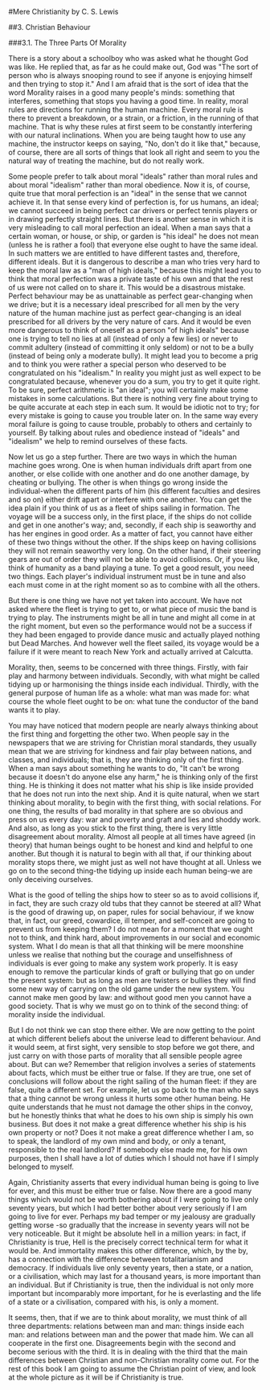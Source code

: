 #Mere Christianity 
by C. S. Lewis

##3. Christian Behaviour

###3.1. The Three Parts Of Morality

There is a story about a schoolboy who was asked what he thought God was like. He replied that, as far as he could make out, God was "The sort of person who is always snooping round to see if anyone is enjoying himself and then trying to stop it." And I am afraid that is the sort of idea that the word Morality raises in a good many people's minds: something that interferes, something that stops you having a good time. In reality, moral rules are directions for running the human machine. Every moral rule is there to prevent a breakdown, or a strain, or a friction, in the running of that machine. That is why these rules at first seem to be constantly interfering with our natural inclinations. When you are being taught how to use any machine, the instructor keeps on saying, "No, don't do it like that," because, of course, there are all sorts of things that look all right and seem to you the natural way of treating the machine, but do not really work.

Some people prefer to talk about moral "ideals" rather than moral rules and about moral "idealism" rather than moral obedience. Now it is, of course, quite true that moral perfection is an "ideal" in the sense that we cannot achieve it. In that sense every kind of perfection is, for us humans, an ideal; we cannot succeed in being perfect car drivers or perfect tennis players or in drawing perfectly straight lines. But there is another sense in which it is very misleading to call moral perfection an ideal. When a man says that a certain woman, or house, or ship, or garden is "his ideal" he does not mean (unless he is rather a fool) that everyone else ought to have the same ideal. In such matters we are entitled to have different tastes and, therefore, different ideals. But it is dangerous to describe a man who tries very hard to keep the moral law as a "man of high ideals," because this might lead you to think that moral perfection was a private taste of his own and that the rest of us were not called on to share it. This would be a disastrous mistake. Perfect behaviour may be as unattainable as perfect gear-changing when we drive; but it is a necessary ideal prescribed for all men by the very nature of the human machine just as perfect gear-changing is an ideal prescribed for all drivers by the very nature of cars. And it would be even more dangerous to think of oneself as a person "of high ideals" because one is trying to tell no lies at all (instead of only a few lies) or never to commit adultery (instead of committing it only seldom) or not to be a bully (instead of being only a moderate bully). It might lead you to become a prig and to think you were rather a special person who deserved to be congratulated on his "idealism." In reality you might just as well expect to be congratulated because, whenever you do a sum, you try to get it quite right. To be sure, perfect arithmetic is "an ideal"; you will certainly make some mistakes in some calculations. But there is nothing very fine about trying to be quite accurate at each step in each sum. It would be idiotic not to try; for every mistake is going to cause you trouble later on. In the same way every moral failure is going to cause trouble, probably to others and certainly to yourself. By talking about rules and obedience instead of "ideals" and "idealism" we help to remind ourselves of these facts.

Now let us go a step further. There are two ways in which the human machine goes wrong. One is when human individuals drift apart from one another, or else collide with one another and do one another damage, by cheating or bullying. The other is when things go wrong inside the individual-when the different parts of him (his different faculties and desires and so on) either drift apart or interfere with one another. You can get the idea plain if you think of us as a fleet of ships sailing in formation. The voyage will be a success only, in the first place, if the ships do not collide and get in one another's way; and, secondly, if each ship is seaworthy and has her engines in good order. As a matter of fact, you cannot have either of these two things without the other. If the ships keep on having collisions they will not remain seaworthy very long. On the other hand, if their steering gears are out of order they will not be able to avoid collisions. Or, if you like, think of humanity as a band playing a tune. To get a good result, you need two things. Each player's individual instrument must be in tune and also each must come in at the right moment so as to combine with all the others.
 
But there is one thing we have not yet taken into account. We have not asked where the fleet is trying to get to, or what piece of music the band is trying to play. The instruments might be all in tune and might all come in at the right moment, but even so the performance would not be a success if they had been engaged to provide dance music and actually played nothing but Dead Marches. And however well the fleet sailed, its voyage would be a failure if it were meant to reach New York and actually arrived at Calcutta.

Morality, then, seems to be concerned with three things. Firstly, with fair play and harmony between individuals. Secondly, with what might be called tidying up or harmonising the things inside each individual. Thirdly, with the general purpose of human life as a whole: what man was made for: what course the whole fleet ought to be on: what tune the conductor of the band wants it to play.

You may have noticed that modern people are nearly always thinking about the first thing and forgetting the other two. When people say in the newspapers that we are striving for Christian moral standards, they usually mean that we are striving for kindness and fair play between nations, and classes, and individuals; that is, they are thinking only of the first thing. When a man says about something he wants to do, "It can't be wrong because it doesn't do anyone else any harm," he is thinking only of the first thing. He is thinking it does not matter what his ship is like inside provided that he does not run into the next ship. And it is quite natural, when we start thinking about morality, to begin with the first thing, with social relations. For one thing, the results of bad morality in that sphere are so obvious and press on us every day: war and poverty and graft and lies and shoddy work. And also, as long as you stick to the first thing, there is very little disagreement about morality. Almost all people at all times have agreed (in theory) that human beings ought to be honest and kind and helpful to one another. But though it is natural to begin with all that, if our thinking about morality stops there, we might just as well not have thought at all. Unless we go on to the second thing-the tidying up inside each human being-we are only deceiving ourselves.

What is the good of telling the ships how to steer so as to avoid collisions if, in fact, they are such crazy old tubs that they cannot be steered at all? What is the good of drawing up, on paper, rules for social behaviour, if we know that, in fact, our greed, cowardice, ill temper, and self-conceit are going to prevent us from keeping them? I do not mean for a moment that we ought not to think, and think hard, about improvements in our social and economic system. What I do mean is that all that thinking will be mere moonshine unless we realise that nothing but the courage and unselfishness of individuals is ever going to make any system work properly. It is easy enough to remove the particular kinds of graft or bullying that go on under the present system: but as long as men are twisters or bullies they will find some new way of carrying on the old game under the new system. You cannot make men good by law: and without good men you cannot have a good society. That is why we must go on to think of the second thing: of morality inside the individual.

But I do not think we can stop there either. We are now getting to the point at which different beliefs about the universe lead to different behaviour. And it would seem, at first sight, very sensible to stop before we got there, and just carry on with those parts of morality that all sensible people agree about. But can we? Remember that religion involves a series of statements about facts, which must be either true or false. If they are true, one set of conclusions will follow about the right sailing of the human fleet: if they are false, quite a different set. For example, let us go back to the man who says that a thing cannot be wrong unless it hurts some other human being. He quite understands that he must not damage the other ships in the convoy, but he honestly thinks that what he does to his own ship is simply his own business. But does it not make a great difference whether his ship is his own property or not? Does it not make a great difference whether I am, so to speak, the landlord of my own mind and body, or only a tenant, responsible to the real landlord? If somebody else made me, for his own purposes, then I shall have a lot of duties which I should not have if I simply belonged to myself.

Again, Christianity asserts that every individual human being is going to live for ever, and this must be either true or false. Now there are a good many things which would not be worth bothering about if I were going to live only seventy years, but which I had better bother about very seriously if I am going to live for ever. Perhaps my bad temper or my jealousy are gradually getting worse -so gradually that the increase in seventy years will not be very noticeable. But it might be absolute hell in a million years: in fact, if Christianity is true, Hell is the precisely correct technical term for what it would be. And immortality makes this other difference, which, by the by, has a connection with the difference between totalitarianism and democracy. If individuals live only seventy years, then a state, or a nation, or a civilisation, which may last for a thousand years, is more important than an individual. But if Christianity is true, then the individual is not only more important but incomparably more important, for he is everlasting and the life of a state or a civilisation, compared with his, is only a moment.

It seems, then, that if we are to think about morality, we must think of all three departments: relations between man and man: things inside each man: and relations between man and the power that made him. We can all cooperate in the first one. Disagreements begin with the second and become serious with the third. It is in dealing with the third that the main differences between Christian and non-Christian morality come out. For the rest of this book I am going to assume the Christian point of view, and look at the whole picture as it will be if Christianity is true.